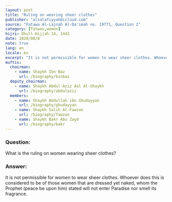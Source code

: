 ```yaml
---
layout: post
title: "Ruling on wearing sheer clothes"
publisher: "alsalafiyyah@icloud.com"
source: "Fatawa Al-Lajnah Al-Da'imah no. 19771, Question 2"
category: [fatwas,women]
hijri: Dhull-Hijjah 14, 1441
date: 2020/08/8
note: true
lang: en
locale: en
excerpt: "It is not permissible for women to wear sheer clothes. Whoever does this is considered to be of those women that are dressed yet naked, whom the Prophet stated will not enter Paradise nor smell its fragrance."
muftis:
  chairman: 
    - name: Shaykh Ibn Baz
      url: /biography/binbaz
  deputy_chairman:
    - name: Shaykh Abdul-Aziz Aal Al-Shaykh
      url: /biography/abdulaziz
  members: 
    - name: Shaykh Abdullah ibn Ghudayyan
      url: /biography/ghudayyan
    - name: Shaykh Salih Al-Fawzan
      url: /biography/fawzan
    - name: Shaykh Bakr Abu Zayd
      url: /biography/bakr
---
```


### Question: 
What is the ruling on women wearing sheer clothes?

### Answer: 
It is not permissible for women to wear sheer clothes. Whoever does this is considered to be of those women that are dressed yet naked, whom the Prophet (peace be upon him) stated will not enter Paradise nor smell its fragrance.
